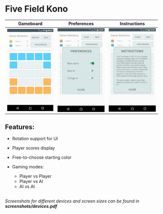 # Five Field Kono

| Gameboard | Preferences | Instructions |
|-----------|-------------|--------------| 
| ![screenshot](screenshots/screenshot1.png) | ![screenshot](screenshots/screenshot2.png) | ![screenshot](screenshots/screenshot3.png) |

## Features:
  * Rotation support for UI
  * Player scores display
  * Free-to-choose starting color
  * Gaming modes:
  
    * Player vs Player
    * Player vs AI
    * AI vs AI
<br/>
<i>Screenshots for different devices and screen sizes can be found in <b>screenshots/devices.pdf</b></i>
